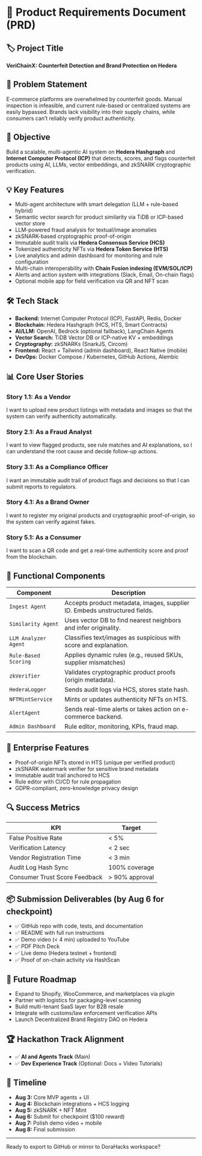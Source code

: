 # 📘 Product Requirements Document (PRD)

## 🏷️ Project Title
**VeriChainX: Counterfeit Detection and Brand Protection on Hedera**

## 🧠 Problem Statement
E-commerce platforms are overwhelmed by counterfeit goods. Manual inspection is infeasible, and current rule-based or centralized systems are easily bypassed. Brands lack visibility into their supply chains, while consumers can’t reliably verify product authenticity.

## 🎯 Objective
Build a scalable, multi-agentic AI system on **Hedera Hashgraph** and **Internet Computer Protocol (ICP)** that detects, scores, and flags counterfeit products using AI, LLMs, vector embeddings, and zkSNARK cryptographic verification.

## 💡 Key Features
- Multi-agent architecture with smart delegation (LLM + rule-based hybrid)
- Semantic vector search for product similarity via TiDB or ICP-based vector store
- LLM-powered fraud analysis for textual/image anomalies
- zkSNARK-based cryptographic proof-of-origin
- Immutable audit trails via **Hedera Consensus Service (HCS)**
- Tokenized authenticity NFTs via **Hedera Token Service (HTS)**
- Live analytics and admin dashboard for monitoring and rule configuration
- Multi-chain interoperability with **Chain Fusion indexing (EVM/SOL/ICP)**
- Alerts and action system with integrations (Slack, Email, On-chain flags)
- Optional mobile app for field verification via QR and NFT scan

## 🛠️ Tech Stack
- **Backend:** Internet Computer Protocol (ICP), FastAPI, Redis, Docker
- **Blockchain:** Hedera Hashgraph (HCS, HTS, Smart Contracts)
- **AI/LLM:** OpenAI, Bedrock (optional fallback), LangChain Agents
- **Vector Search:** TiDB Vector DB or ICP-native KV + embeddings
- **Cryptography:** zkSNARKs (SnarkJS, Circom)
- **Frontend:** React + Tailwind (admin dashboard), React Native (mobile)
- **DevOps:** Docker Compose / Kubernetes, GitHub Actions, Alembic

## 📊 Core User Stories

### Story 1.1: As a Vendor
I want to upload new product listings with metadata and images so that the system can verify authenticity automatically.

### Story 2.1: As a Fraud Analyst
I want to view flagged products, see rule matches and AI explanations, so I can understand the root cause and decide follow-up actions.

### Story 3.1: As a Compliance Officer
I want an immutable audit trail of product flags and decisions so that I can submit reports to regulators.

### Story 4.1: As a Brand Owner
I want to register my original products and cryptographic proof-of-origin, so the system can verify against fakes.

### Story 5.1: As a Consumer
I want to scan a QR code and get a real-time authenticity score and proof from the blockchain.

## 🧩 Functional Components

| Component | Description |
|----------|-------------|
| `Ingest Agent` | Accepts product metadata, images, supplier ID. Embeds unstructured fields. |
| `Similarity Agent` | Uses vector DB to find nearest neighbors and infer originality. |
| `LLM Analyzer Agent` | Classifies text/images as suspicious with score and explanation. |
| `Rule-Based Scoring` | Applies dynamic rules (e.g., reused SKUs, supplier mismatches) |
| `zkVerifier` | Validates cryptographic product proofs (origin metadata). |
| `HederaLogger` | Sends audit logs via HCS, stores state hash. |
| `NFTMintService` | Mints or updates authenticity NFTs on HTS. |
| `AlertAgent` | Sends real-time alerts or takes action on e-commerce backend. |
| `Admin Dashboard` | Rule editor, monitoring, KPIs, fraud map. |

## 🔐 Enterprise Features
- Proof-of-origin NFTs stored in HTS (unique per verified product)
- zkSNARK watermark verifier for sensitive brand metadata
- Immutable audit trail anchored to HCS
- Rule editor with CI/CD for rule propagation
- GDPR-compliant, zero-knowledge privacy design

## 🔍 Success Metrics
| KPI | Target |
|-----|--------|
| False Positive Rate | < 5% |
| Verification Latency | < 2 sec |
| Vendor Registration Time | < 3 min |
| Audit Log Hash Sync | 100% coverage |
| Consumer Trust Score Feedback | > 90% approval |

## 📦 Submission Deliverables (by Aug 6 for checkpoint)
- ✅ GitHub repo with code, tests, and documentation
- ✅ README with full run instructions
- ✅ Demo video (< 4 min) uploaded to YouTube
- ✅ PDF Pitch Deck
- ✅ Live demo (Hedera testnet + frontend)
- ✅ Proof of on-chain activity via HashScan

## 🔭 Future Roadmap
- Expand to Shopify, WooCommerce, and marketplaces via plugin
- Partner with logistics for packaging-level scanning
- Build multi-tenant SaaS layer for B2B resale
- Integrate with customs/law enforcement verification APIs
- Launch Decentralized Brand Registry DAO on Hedera

## 🏆 Hackathon Track Alignment
- ✅ **AI and Agents Track** (Main)
- ✅ **Dev Experience Track** (Optional: Docs + Video Tutorials)

## 📅 Timeline
- **Aug 3:** Core MVP agents + UI
- **Aug 4:** Blockchain integrations + HCS logging
- **Aug 5:** zkSNARK + NFT Mint
- **Aug 6:** Submit for checkpoint ($100 reward)
- **Aug 7:** Polish demo video + mobile
- **Aug 8:** Final submission

---
Ready to export to GitHub or mirror to DoraHacks workspace?

